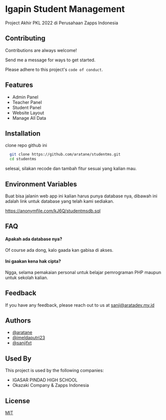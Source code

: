 
# Igapin Student Management

Project Akhir PKL 2022 di Perusahaan Zapps Indonesia


## Contributing

Contributions are always welcome!

Send me a message for ways to get started.

Please adhere to this project's `code of conduct`.


## Features

- Admin Panel
- Teacher Panel
- Student Panel
- Website Layout
- Manage All Data


## Installation

clone repo github ini

```bash
  git clone https://github.com/aratane/studentms.git
  cd studentms
```
selesai, silakan recode dan tambah fitur sesuai yang kalian mau.
    
## Environment Variables

Buat bisa jalanin web app ini kalian harus punya database nya, dibawah ini adalah link untuk database yang telah kami sediakan.

https://anonymfile.com/kJ6Q/studentmsdb.sql



## FAQ

#### Apakah ada database nya?

Of course ada dong, kalo gaada kan gabisa di akses.

#### Ini gaakan kena hak cipta?

Ngga, selama pemakaian personal untuk belajar pemrograman PHP maupun untuk sekolah kalian.


## Feedback

If you have any feedback, please reach out to us at sanji@aratadev.my.id


## Authors

- [@aratane](https://www.github.com/aratane)
- [@imeldaputri23](https://www.github.com/imeldaputri23)
- [@sanjifxt](https://www.github.com/sanjifxt)


## Used By

This project is used by the following companies:

- IGASAR PINDAD HIGH SCHOOL
- Okazaki Company & Zapps Indonesia


## License

[MIT](https://choosealicense.com/licenses/mit/)

